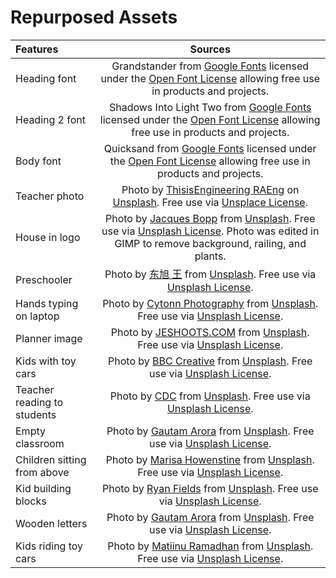 # Repurposed Assets
| Features      | Sources    |
| :------------- | :----------: |
|  Heading font | Grandstander from [Google Fonts](https://fonts.google.com/specimen/Grandstander?preview.text=Caring%20Casa:%20Where%20You%27re%20Treated%20Like%20Family&preview.text_type=custom&category=Display) licensed under the [Open Font License](https://scripts.sil.org/cms/scripts/page.php?site_id=nrsi&id=OFL) allowing free use in products and projects. |
|  Heading 2 font | Shadows Into Light Two from [Google Fonts](https://fonts.google.com/specimen/Shadows+Into+Light+Two?preview.text=where%20you%27re%20treated%20like%20family&preview.text_type=custom&category=Handwriting&sort=popularity) licensed under the [Open Font License](https://scripts.sil.org/cms/scripts/page.php?site_id=nrsi&id=OFL) allowing free use in products and projects. |
|  Body font | Quicksand from [Google Fonts](https://fonts.google.com/specimen/Quicksand?preview.text=where%20you%27re%20treated%20like%20family&preview.text_type=custom&category=Sans+Serif&sort=popularity) licensed under the [Open Font License](https://scripts.sil.org/cms/scripts/page.php?site_id=nrsi&id=OFL) allowing free use in products and projects. |
| Teacher photo  | Photo by [ThisisEngineering RAEng](https://unsplash.com/@thisisengineering) on [Unsplash](https://unsplash.com/photos/TXxiFuQLBKQ). Free use via [Unsplace License](https://unsplash.com/license). |
| House in logo  |  Photo by [Jacques Bopp](https://unsplash.com/@jacquesbopp) from [Unsplash](https://unsplash.com/photos/Hh18POSx5qk). Free use via [Unsplash License](https://unsplash.com/license). Photo was edited in GIMP to remove background, railing, and plants.  |
| Preschooler  |  Photo by [东旭 王](https://unsplash.com/@dx_www) from [Unsplash](https://unsplash.com/photos/1RFxDE9fwNU). Free use via [Unsplash License](https://unsplash.com/license). |
| Hands typing on laptop  |  Photo by [Cytonn Photography](https://unsplash.com/@cytonn_photography) from [Unsplash](https://unsplash.com/photos/ZJEKICY5EXY). Free use via [Unsplash License](https://unsplash.com/license). |
| Planner image  |  Photo by [JESHOOTS.COM](https://unsplash.com/@jeshoots) from [Unsplash](https://unsplash.com/photos/9n1USijYJZ4). Free use via [Unsplash License](https://unsplash.com/license). |
| Kids with toy cars |  Photo by [BBC Creative](https://unsplash.com/@bethbapchurch) from [Unsplash](https://unsplash.com/photos/1w20Cysy1cg). Free use via [Unsplash License](https://unsplash.com/license). |
| Teacher reading to students |  Photo by [CDC](https://unsplash.com/@cdc) from [Unsplash](https://unsplash.com/photos/8LITuYkZRIo). Free use via [Unsplash License](https://unsplash.com/license). |
| Empty classroom |  Photo by [Gautam Arora](https://unsplash.com/@gautamarora1991) from [Unsplash](https://unsplash.com/photos/78Ae6N7rNvI). Free use via [Unsplash License](https://unsplash.com/license). |
| Children sitting from above |  Photo by [Marisa Howenstine](https://unsplash.com/@marisahowenstine) from [Unsplash](https://unsplash.com/photos/Cq9slNxV8YU). Free use via [Unsplash License](https://unsplash.com/license). |
| Kid building blocks |  Photo by [Ryan Fields](https://unsplash.com/@rfieldss) from [Unsplash](https://unsplash.com/photos/Xz7MMD5tZwA). Free use via [Unsplash License](https://unsplash.com/license). |
| Wooden letters |  Photo by [Gautam Arora](https://unsplash.com/@gautamarora1991) from [Unsplash](https://unsplash.com/photos/OVDtgUhUPBY). Free use via [Unsplash License](https://unsplash.com/license). |
| Kids riding toy cars |  Photo by [Matiinu Ramadhan](https://unsplash.com/@matiinu) from [Unsplash](https://unsplash.com/photos/Ovmog0nQGZ0). Free use via [Unsplash License](https://unsplash.com/license). |

